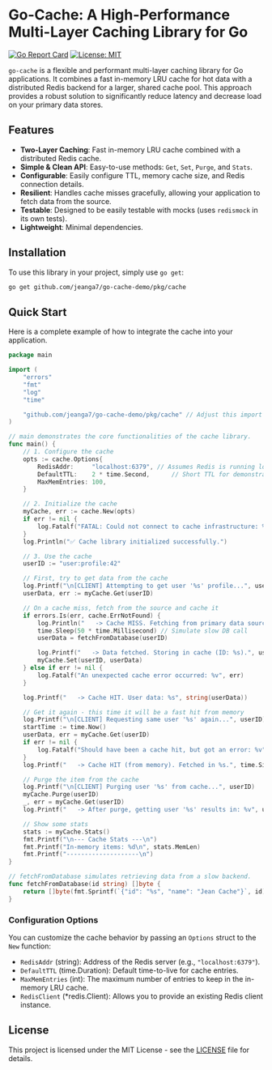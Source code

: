 # Go-Cache: A High-Performance Multi-Layer Caching Library for Go

[![Go Report Card](https://goreportcard.com/badge/github.com/jeanga7/go-cache-demo)](https://goreportcard.com/report/github.com/jeanga7/go-cache-demo)
[![License: MIT](https://img.shields.io/badge/License-MIT-yellow.svg)](https://opensource.org/licenses/MIT)

`go-cache` is a flexible and performant multi-layer caching library for Go applications. It combines a fast in-memory LRU cache for hot data with a distributed Redis backend for a larger, shared cache pool. This approach provides a robust solution to significantly reduce latency and decrease load on your primary data stores.

## Features

-   **Two-Layer Caching**: Fast in-memory LRU cache combined with a distributed Redis cache.
-   **Simple & Clean API**: Easy-to-use methods: `Get`, `Set`, `Purge`, and `Stats`.
-   **Configurable**: Easily configure TTL, memory cache size, and Redis connection details.
-   **Resilient**: Handles cache misses gracefully, allowing your application to fetch data from the source.
-   **Testable**: Designed to be easily testable with mocks (uses `redismock` in its own tests).
-   **Lightweight**: Minimal dependencies.

## Installation

To use this library in your project, simply use `go get`:

```bash
go get github.com/jeanga7/go-cache-demo/pkg/cache
```

## Quick Start

Here is a complete example of how to integrate the cache into your application.

```go
package main

import (
	"errors"
	"fmt"
	"log"
	"time"

	"github.com/jeanga7/go-cache-demo/pkg/cache" // Adjust this import path to your project
)

// main demonstrates the core functionalities of the cache library.
func main() {
	// 1. Configure the cache
	opts := cache.Options{
		RedisAddr:     "localhost:6379", // Assumes Redis is running locally
		DefaultTTL:    2 * time.Second,      // Short TTL for demonstration
		MaxMemEntries: 100,
	}

	// 2. Initialize the cache
	myCache, err := cache.New(opts)
	if err != nil {
		log.Fatalf("FATAL: Could not connect to cache infrastructure: %v", err)
	}
	log.Println("✅ Cache library initialized successfully.")

	// 3. Use the cache
	userID := "user:profile:42"

	// First, try to get data from the cache
	log.Printf("\n[CLIENT] Attempting to get user '%s' profile...", userID)
	userData, err := myCache.Get(userID)

	// On a cache miss, fetch from the source and cache it
	if errors.Is(err, cache.ErrNotFound) {
		log.Println("   -> Cache MISS. Fetching from primary data source...")
		time.Sleep(50 * time.Millisecond) // Simulate slow DB call
		userData = fetchFromDatabase(userID)

		log.Printf("   -> Data fetched. Storing in cache (ID: %s).", userID)
		myCache.Set(userID, userData)
	} else if err != nil {
		log.Fatalf("An unexpected cache error occurred: %v", err)
	}

	log.Printf("   -> Cache HIT. User data: %s", string(userData))

	// Get it again - this time it will be a fast hit from memory
	log.Printf("\n[CLIENT] Requesting same user '%s' again...", userID)
	startTime := time.Now()
	userData, err = myCache.Get(userID)
	if err != nil {
		log.Fatalf("Should have been a cache hit, but got an error: %v", err)
	}
	log.Printf("   -> Cache HIT (from memory). Fetched in %s.", time.Since(startTime))

	// Purge the item from the cache
	log.Printf("\n[CLIENT] Purging user '%s' from cache...", userID)
	myCache.Purge(userID)
	_, err = myCache.Get(userID)
	log.Printf("   -> After purge, getting user '%s' results in: %v", userID, err)

	// Show some stats
	stats := myCache.Stats()
	fmt.Printf("\n--- Cache Stats ---\n")
	fmt.Printf("In-memory items: %d\n", stats.MemLen)
	fmt.Printf("--------------------\n")
}

// fetchFromDatabase simulates retrieving data from a slow backend.
func fetchFromDatabase(id string) []byte {
	return []byte(fmt.Sprintf(`{"id": "%s", "name": "Jean Cache"}`, id))
}
```

### Configuration Options

You can customize the cache behavior by passing an `Options` struct to the `New` function:

-   `RedisAddr` (string): Address of the Redis server (e.g., `"localhost:6379"`).
-   `DefaultTTL` (time.Duration): Default time-to-live for cache entries.
-   `MaxMemEntries` (int): The maximum number of entries to keep in the in-memory LRU cache.
-   `RedisClient` (*redis.Client): Allows you to provide an existing Redis client instance.

## License

This project is licensed under the MIT License - see the [LICENSE](LICENSE) file for details.
